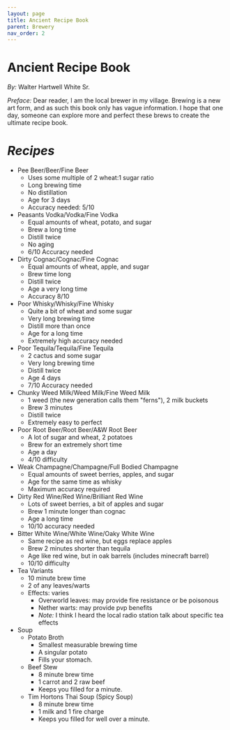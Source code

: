 ```yaml
---
layout: page
title: Ancient Recipe Book
parent: Brewery
nav_order: 2
---
```


# **Ancient Recipe Book**
*By:* Walter Hartwell White Sr.  

*Preface:* Dear reader, I am the local brewer in my village. Brewing is a new art form, and as such this book only has vague information. I hope that one day, someone can explore more and perfect these brews to create the ultimate recipe book.  

# *Recipes*
- Pee Beer/Beer/Fine Beer
  - Uses some multiple of 2 wheat:1 sugar ratio
  - Long brewing time
  - No distillation
  - Age for 3 days
  - Accuracy needed: 5/10
- Peasants Vodka/Vodka/Fine Vodka
  - Equal amounts of wheat, potato, and sugar
  - Brew a long time
  - Distill twice
  - No aging
  - 6/10 Accuracy needed
- Dirty Cognac/Cognac/Fine Cognac
  - Equal amounts of wheat, apple, and sugar
  - Brew time long
  - Distill twice
  - Age a very long time
  - Accuracy 8/10
- Poor Whisky/Whisky/Fine Whisky
  - Quite a bit of wheat and some sugar
  - Very long brewing time
  - Distill more than once
  - Age for a long time
  - Extremely high accuracy needed
- Poor Tequila/Tequila/Fine Tequila
  - 2 cactus and some sugar
  - Very long brewing time
  - Distill twice
  - Age 4 days
  - 7/10 Accuracy needed
- Chunky Weed Milk/Weed Milk/Fine Weed Milk
  - 1 weed (the new generation calls them "ferns"), 2 milk buckets
  - Brew 3 minutes
  - Distill twice
  - Extremely easy to perfect
- Poor Root Beer/Root Beer/A&W Root Beer
  - A lot of sugar and wheat, 2 potatoes
  - Brew for an extremely short time
  - Age a day
  - 4/10 difficulty
- Weak Champagne/Champagne/Full Bodied Champagne
  - Equal amounts of sweet berries, apples, and sugar
  - Age for the same time as whisky
  - Maximum accuracy required
- Dirty Red Wine/Red Wine/Brilliant Red Wine
  - Lots of sweet berries, a bit of apples and sugar
  - Brew 1 minute longer than cognac
  - Age a long time
  - 10/10 accuracy needed
- Bitter White Wine/White Wine/Oaky White Wine
  - Same recipe as red wine, but eggs replace apples
  - Brew 2 minutes shorter than tequila
  - Age like red wine, but in oak barrels (includes minecraft barrel)
  - 10/10 difficulty
- Tea Variants
  - 10 minute brew time
  - 2 of any leaves/warts
  - Effects: varies
    - Overworld leaves: may provide fire resistance or be poisonous
    - Nether warts: may provide pvp benefits
    - *Note:* I think I heard the local radio station talk about specific tea effects
- Soup
  - Potato Broth
    - Smallest measurable brewing time
    - A singular potato
    - Fills your stomach.
  - Beef Stew
    - 8 minute brew time
    - 1 carrot and 2 raw beef
    - Keeps you filled for a minute.
  - Tim Hortons Thai Soup (Spicy Soup)
    - 8 minute brew time
    - 1 milk and 1 fire charge
    - Keeps you filled for well over a minute.
